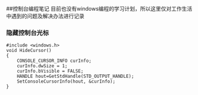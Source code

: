 ##控制台编程笔记
目前也没有windows编程的学习计划，所以这里仅对工作生活中遇到的问题及解决办法进行记录

### 隐藏控制台光标
```
#include <windows.h>
void HideCursor()
{
    CONSOLE_CURSOR_INFO curInfo;
    curInfo.dwSize = 1;
    curInfo.bVisible = FALSE;
    HANDLE hout=GetStdHandle(STD_OUTPUT_HANDLE);
    SetConsoleCursorInfo(hout, &curInfo);
}
```